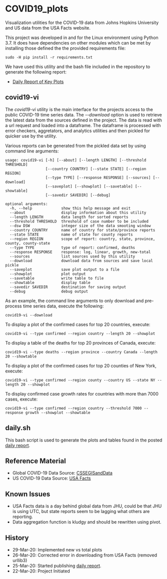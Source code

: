 # COVID19_plots
Visualization utilities for the COVID-19 data from Johns Hopkins University and US data from the USA Facts website.

This project was developed in and for the Linux environment using Python 3.7.  It does have dependencies
on other modules which can be met by installing those defined the the provided requirements file:
```
sudo -H pip install -r requirements.txt
```
We have used this utility and the bash file included in the repository to generate the following report:
* [Daily Report of Key Plots](https://github.com/natalyalangford/COVID19_plots/blob/master/daily_report/REPORT.md)

## covid19-vi
The *covid19-vi* utility is the main interface for the projects access to the public COVID-19
time series data.  The *--download* option is used to retrieve the latest data from the
sources defined in the project. The data is read with a url request and loaded into a
dataframe.  The dataframe is processed with error checkers, aggretators, and analytics
utilities and then pickled for quicker use by the utility.

Various reports can be generated from the pickled data set by using command line arguments:
```
usage: covid19-vi [-h] [--about] [--length LENGTH] [--threshold THRESHOLD]
                  [--country COUNTRY] [--state STATE] [--region REGION]
                  [--type TYPE] [--response RESPONSE] [--sources] [--download]
                  [--saveplot] [--showplot] [--savetable] [--showtable]
                  [--savedir SAVEDIR] [--debug]

optional arguments:
  -h, --help             show this help message and exit
  --about                display information about this utility
  --length LENGTH        data length for sorted reports
  --threshold THRESHOLD  threshold of case number to be included
  --dsw DSW              integer size of the data smooting window
  --country COUNTRY      name of country for state/province reports
  --state STATE          name of state for county reports
  --region REGION        scope of report: country, state, province, county, county-state
  --type TYPE            type of report: confirmed, deaths
  --response RESPONSE    response: log, linear, growth, new-total
  --sources              list sources used by this utility
  --download             download data from sources and save local pickle
  --saveplot             save plot output to a file
  --showplot             plot output
  --savetable            write table to file
  --showtable            display table
  --savedir SAVEDIR      destination for saving output
  --debug                debug output
```
As an example, the command line arguments to only download and pre-process time series data, execute
the following:
```shell script
covid19-vi --download
```
To display a plot of the confirmed cases for top 20 countries, execute:
```shell script
covid19-vi --type confirmed --region country --length 20 --showplot
```
To display a table of the deaths for top 20 provinces of Canada, execute:
```shell script
covid19-vi --type deaths --region province --country Canada --length 20 --showtable
```
To display a plot of the confirmed cases for top 20 counties of New York, execute:
```shell script
covid19-vi --type confirmed --region county --country US --state NY --length 20 --showplot
```
To display confirmed case growth rates for countries with more than 7000 cases, execute:
```shell script
covid19-vi --type confirmed --region country --threshold 7000 --response growth --showplot --showtable
```

## daily.sh
This bash script is used to generate the plots and tables found in the posted
[daily report](https://github.com/natalyalangford/COVID19_plots/blob/master/daily_report/REPORT.md).

## Reference Material
* Global COVID-19 Data Source:
[CSSEGISandData](https://github.com/CSSEGISandData/COVID-19/tree/master/csse_covid_19_data)
* US COVID-19 Data Source:
[USA Facts](https://usafacts.org/issues/coronavirus/)

## Known Issues
* USA Facts data is a day behind global data from JHU, could be that JHU is using UTC, but state reports 
seem to be lagging what others are reporting.
* Data aggregation function is kludgy and should be rewritten using pivot.

## History
* 29-Mar-20: Implemented new vs total plots
* 26-Mar-20: Corrected error in downloading from USA Facts (removed urllib3)
* 25-Mar-20: Started publishing
[daily report](https://github.com/natalyalangford/COVID19_plots/blob/master/daily_report/REPORT.md).
* 22-Mar-20: Project Initiated
